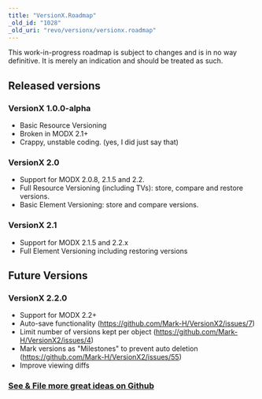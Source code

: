 ```yaml
---
title: "VersionX.Roadmap"
_old_id: "1028"
_old_uri: "revo/versionx/versionx.roadmap"
---
```


This work-in-progress roadmap is subject to changes and is in no way definitive. It is merely an indication and should be treated as such.

Released versions
-----------------

### VersionX 1.0.0-alpha

- Basic Resource Versioning
- Broken in MODX 2.1+
- Crappy, unstable coding. (yes, I did just say that)

### VersionX 2.0

- Support for MODX 2.0.8, 2.1.5 and 2.2.
- Full Resource Versioning (including TVs): store, compare and restore versions.
- Basic Element Versioning: store and compare versions.

### VersionX 2.1

- Support for MODX 2.1.5 and 2.2.x
- Full Element Versioning including restoring versions

Future Versions
---------------

### VersionX 2.2.0

- Support for MODX 2.2+
- Auto-save functionality (<https://github.com/Mark-H/VersionX2/issues/7>)
- Limit number of versions kept per object (<https://github.com/Mark-H/VersionX2/issues/4>)
- Mark versions as "Milestones" to prevent auto deletion (<https://github.com/Mark-H/VersionX2/issues/55>)
- Improve viewing diffs

### [See & File more great ideas on Github](https://github.com/Mark-H/VersionX2/issues)